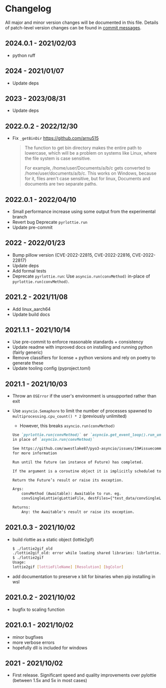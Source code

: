 # Changelog

All major and minor version changes will be documented in this file. Details of
patch-level version changes can be found in [commit messages](../../commits/master).

## 2024.0.1 - 2021/02/03

- python ruff

## 2024 - 2021/01/07

- Update deps

## 2023 - 2023/08/31

- Update deps

## 2022.0.2 - 2022/12/30

- Fix `_getBinDir` https://github.com/arnu515
  > The function to get bin directory makes the entire path to lowercase, which
  > will be a problem on systems like Linux, where the file system is case sensitive.
  >
  > For example, /home/user/Documents/a/b/c gets converted to /home/user/documents/a/b/c.
  > This works on Windows, because for it, files aren't case sensitive, but for linux,
  > Documents and documents are two separate paths.

## 2022.0.1 - 2022/04/10

- Small performance increase using some output from the experimental branch
- Revert bug Deprecate `pyrlottie.run`
- Update pre-commit

## 2022 - 2022/01/23

- Bump pillow version (CVE-2022-22815, CVE-2022-22816, CVE-2022-22817)
- Update deps
- Add formal tests
- Deprecate `pyrlottie.run`: Use `asyncio.run(convMethod)` in-place of `pyrlottie.run(convMethod)`.

## 2021.2 - 2021/11/08

- Add linux_aarch64
- Update build docs

## 2021.1.1 - 2021/10/14

- Use pre-commit to enforce reasonable standards + consistency
- Update readme with improved docs on installing and running python (fairly generic)
- Remove classifiers for license + python versions and rely on poetry to generate these
- Update tooling config (pyproject.toml)

## 2021.1 - 2021/10/03

- Throw an `OSError` if the user's environment is unsupported rather than exit
- Use `asyncio.Semaphore` to limit the number of processes spawned to
	`multiprocessing.cpu_count() * 2` (previously unlimited)
	- However, this breaks `asyncio.run(convMethod)`

	```md
	Use `pyrlottie.run(convMethod)` or `asyncio.get_event_loop().run_until_complete(convMethod)`
	in place of `asyncio.run(convMethod)`

	See https://github.com/awestlake87/pyo3-asyncio/issues/19#issuecomment-846686814
	for more information

	Run until the future (an instance of Future) has completed.

	If the argument is a coroutine object it is implicitly scheduled to run as a asyncio.Task.

	Return the Future’s result or raise its exception.

	Args:
		convMethod (Awaitable): Awaitable to run. eg.
		convSingleLottie(gLottieFile, destFiles={"test_data/convSingleLottie.webp"})

	Returns:
		Any: the Awaitable's result or raise its exception.
	```

## 2021.0.3 - 2021/10/02

- build rlottie as a static object (lottie2gif)

	```bash
	$ ./lottie2gif_old
	./lottie2gif_old: error while loading shared libraries: librlottie.so.0: cannot open shared object file: No such file or directory
	$ ./lottie2gif
	Usage:
	lottie2gif [lottieFileName] [Resolution] [bgColor]
	```

- add documentation to preserve x bit for binaries when pip installing in wsl

## 2021.0.2 - 2021/10/02

- bugfix to scaling function

## 2021.0.1 - 2021/10/02

- minor bugfixes
- more verbose errors
- hopefully dll is included for windows

## 2021 - 2021/10/02

- First release. Significant speed and quality improvements over pylottie (between 1.5x and 5x in most cases)
